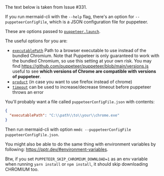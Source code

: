 The text below is taken from Issue #331.

If you run mermaid-cli with the `--help` flag, there's an option for `--puppeteerConfigFile`, which is a JSON configuration file for puppeteer.

These are options passed to [`puppeteer.launch`](https://pptr.dev/api/puppeteer.puppeteernode.launch/).

The useful options for you are:
  - [`executablePath`](https://pptr.dev/api/puppeteer.launchoptions.executablepath) Path to a browser executable to use instead of the bundled Chromium. Note that Puppeteer is only guaranteed to work with the bundled Chromium, so use this setting at your own risk. You may find https://github.com/puppeteer/puppeteer/blob/main/versions.js useful to see **which versions of Chrome are compatible with versions of puppeteer**.
  - [`product`](https://pptr.dev/api/puppeteer.product) (in case you want to use firefox instead of chrome)
  - [`timeout`](https://pptr.dev/api/puppeteer.launchoptions.timeout) can be used to increase/decrease timeout before puppeteer throws an error

You'll probably want a file called `puppeteerConfigFile.json` with contents:

```json
{
  "executablePath": "C:\\path\\to\\your\\chrome.exe"
}
```

Then run mermaid-cli with option `mmdc --puppeteerConfigFile puppeteerConfigFile.json`.

You might also be able to do the same thing with environment variables by following: https://pptr.dev/#environment-variables.

Btw, if you set `PUPPETEER_SKIP_CHROMIUM_DOWNLOAD=1` as an env variable when running `yarn install` or `npm install`, it should skip downloading CHROMIUM too.
